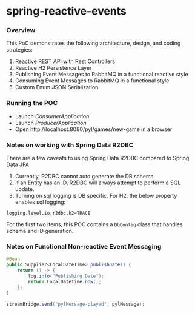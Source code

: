 # spring-reactive-events

### Overview

This PoC demonstrates the following architecture, design, and coding strategies:

1. Reactive REST API with Rest Controllers
2. Reactive H2 Persistence Layer
3. Publishing Event Messages to RabbitMQ in a functional reactive style
4. Consuming Event Messages to RabbitMQ in a functional style
5. Custom Enum JSON Serialization

### Running the POC
* Launch _ConsumerApplication_
* Launch _ProducerApplication_
* Open http://localhost:8080/pyl/games/new-game in a browser

### Notes on working with Spring Data R2DBC
There are a few caveats to using Spring Data R2DBC compared to Spring Data JPA
1. Currently, R2DBC cannot auto generate the DB schema.
2. If an Entity has an ID, R2DBC will always attempt to perform a SQL update.
3. Turning on sql logging is DB specific.  For H2, the below property enables sql logging:
```text
logging.level.io.r2dbc.h2=TRACE
```
For the first two items, this POC contains a `DbConfig` class that handles schema and ID generation.

### Notes on Functional Non-reactive Event Messaging

```java
@Bean
public Supplier<LocalDateTime> publishDate() {
    return () -> {
        log.info("Publishing Date");
        return LocalDateTime.now();
    };
}
```

```java
streamBridge.send("pylMessage-played", pylMessage);
```
